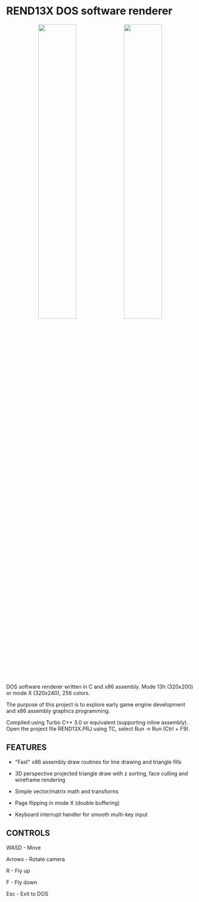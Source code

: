 # REND13X DOS software renderer

<p align="middle">
  <img src="https://media.giphy.com/media/S57czNBuL5ZxcZmrbN/giphy.gif" width="45%" />
  <img src="https://user-images.githubusercontent.com/12766039/148410578-ced829ff-7760-494f-97f8-0395313d4496.gif" width="45%" /> 
</p>

DOS software renderer written in C and x86 assembly. Mode 13h (320x200) or mode X (320x240), 256 colors.

The purpose of this project is to explore early game engine
development and x86 assembly graphics programming.

Compiled using Turbo C++ 3.0 or equivalent (supporting inline assembly). Open the project file REND13X.PRJ using TC, select Run → Run (Ctrl + F9).

## FEATURES

- "Fast" x86 assembly draw routines for line drawing and triangle fills

- 3D perspective projected triangle draw with z sorting, face culling and wireframe rendering

- Simple vector/matrix math and transforms

- Page flipping in mode X (double buffering)

- Keyboard interrupt handler for smooth multi-key input

## CONTROLS

WASD - Move 

Arrows - Rotate camera

R - Fly up

F - Fly down

Esc - Exit to DOS

